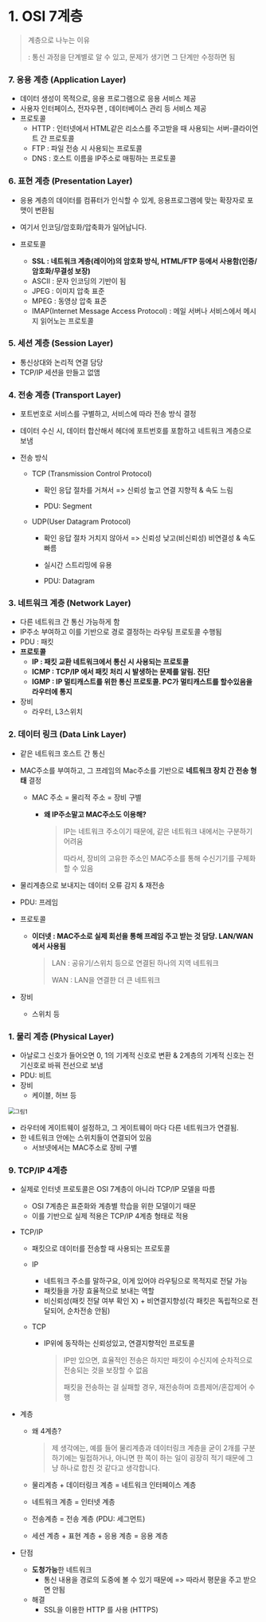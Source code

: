 # 1. OSI 7계층

> 계층으로 나누는 이유
>
> : 통신 과정을 단계별로 알 수 있고, 문제가 생기면 그 단계만 수정하면 됨



### 7. 응용 계층 (Application Layer)

* 데이터 생성이 목적으로, 응용 프로그램으로 응용 서비스 제공
* 사용자 인터페이스, 전자우편 , 데이터베이스 관리 등 서비스 제공
* 프로토콜
  * HTTP :  인터넷에서 HTML같은 리소스를 주고받을 때 사용되는 서버-클라이언트 간 프로토콜
  * FTP : 파일 전송 시 사용되는 프로토콜
  * DNS : 호스트 이름을 IP주소로 매핑하는 프로토콜




### 6. 표현 계층 (Presentation Layer)

* 응용 계층의 데이터를 컴퓨터가 인식할 수 있게, 응용프로그램에 맞는 확장자로 포맷이 변환됨
  
* 여기서 인코딩/암호화/압축화가 일어납니다.

* 프로토콜
  * **SSL : 네트워크 계층(레이어)의 암호화 방식, HTML/FTP 등에서 사용함(인증/암호화/무결성 보장)**
  * ASCII : 문자 인코딩의 기반이 됨
  * JPEG : 이미지 압축 표준
  * MPEG : 동영상 압축 표준
  * IMAP(Internet Message Access Protocol) : 메일 서버나 서비스에서 메시지 읽어노는 프로토콜




### 5. 세션 계층 (Session Layer)

* 통신상대와 논리적 연결 담당
* TCP/IP 세션을 만들고 없앰



### 4. 전송 계층 (Transport Layer)

* 포트번호로 서비스를 구별하고, 서비스에 따라 전송 방식 결정
  
* 데이터 수신 시, 데이터 합산해서 헤더에 포트번호를 포함하고 네트워크 계층으로 보냄

* 전송 방식

  * TCP (Transmission Control Protocol)

    * 확인 응답 절차를 거쳐서 => 신뢰성 높고 연결 지향적 & 속도 느림

    * PDU: Segment

  * UDP(User Datagram Protocol)

    * 확인 응답 절차 거치지 않아서 =>  신뢰성 낮고(비신뢰성) 비연결성 & 속도 빠름

    * 실시간 스트리밍에 유용

    * PDU: Datagram




### 3. 네트워크 계층 (Network Layer)

* 다른 네트워크 간 통신 가능하게 함
* IP주소 부여하고 이를 기반으로 경로 결정하는 라우팅 프로토콜 수행됨
* PDU : 패킷
* **프로토콜**
  * **IP : 패킷 교환 네트워크에서 통신 시 사용되는 프로토콜**
  * **ICMP : TCP/IP 에서 패킷 처리 시 발생하는 문제를 알림. 진단**
  * **IGMP : IP 멀티캐스트를 위한 통신 프로토콜. PC가 멀티캐스트를 할수있음을 라우터에 통지**
* 장비
  * 라우터, L3스위치



### 2. 데이터 링크 (Data Link Layer)

* 같은 네트워크 호스트 간 통신

* MAC주소를 부여하고, 그 프레임의 Mac주소를 기반으로 **네트워크 장치 간 전송 형태** 결정
  * MAC 주소 = 물리적 주소 = 장비 구별
    
    * **왜 IP주소말고 MAC주소도 이용해?**
    
      > IP는 네트워크 주소이기 때문에, 같은 네트워크 내에서는 구분하기 어려움
      >
      > 따라서, 장비의 고유한 주소인 MAC주소를 통해 수신기기를 구체화할 수 있음
      >

* 물리계층으로 보내지는 데이터 오류 감지 & 재전송

* PDU: 프레임

* 프로토콜

  * **이더넷 : MAC주소로 실제 회선을 통해 프레임 주고 받는 것 담당. LAN/WAN에서 사용됨**

    > LAN : 공유기/스위치 등으로 연결된 하나의 지역 네트워크
    >
    > WAN : LAN을 연결한 더 큰 네트워크

* 장비

  * 스위치 등




### 1. 물리 계층 (Physical Layer)

* 아날로그 신호가 들어오면 0, 1의 기계적 신호로 변환 & 2계층의 기계적 신호는 전기신호로 바꿔 전선으로 보냄
* PDU: 비트
* 장비
  * 케이블, 허브 등


​	<img src="https://user-images.githubusercontent.com/70613905/177061215-0fa1aa10-42c2-44e6-ac44-eaa9caf3c26b.jpg" alt="그림1" style="zoom:80%;" />

* 라우터에 게이트웨이 설정하고, 그 게이트웨이 마다 다른 네트워크가 연결됨.
* 한 네트워크 안에는 스위치들이 연결되어 있음
  * 서브넷에서는 MAC주소로 장비 구별





### 9. TCP/IP 4계층

* 실제로 인터넷 프로토콜은 OSI 7계층이 아니라 TCP/IP 모델을 따름

  * OSI 7계층은 표준화와 계층별 학습을 위한 모델이기 때문
  * 이를 기반으로 실제 적용은 TCP/IP 4계층 형태로 적용
* TCP/IP

  * 패킷으로 데이터를 전송할 때 사용되는 프로토콜
  * IP

    * 네트워크 주소를 말하구요, 이게 있어야 라우팅으로 목적지로 전달 가능
    * 패킷들을 가장 효율적으로 보내는 역할
    * 비신뢰성(패킷 전달 여부 확인 X) + 비연결지향성(각 패킷은 독립적으로 전달되어, 순차전송 안됨)
  * TCP

    * IP위에 동작하는 신뢰성있고, 연결지향적인 프로토콜

      > IP만 있으면, 효율적인 전송은 하지만 패킷이 수신지에 순차적으로 전송되는 것을 보장할 수 없음
      >
      > 패킷을 전송하는 걸 실패할 경우, 재전송하며 흐름제어/혼잡제어 수행
* 계층

  * 왜 4계층?

    > 제 생각에는, 예를 들어 물리계층과 데이터링크 계층을 굳이 2개를 구분하기에는 밀접하거나, 아니면 한 쪽이 하는 일이 굉장히 적기 때문에 그냥 하나로 합친 것 같다고 생각합니다. 
  * 물리계층 + 데이터링크 계층 = 네트워크 인터페이스 계층
  * 네트워크 계층 = 인터넷 계층
  * 전송계층 = 전송 계층 (PDU: 세그먼트)
  * 세션 계층 + 표현 계층 + 응용 계층 = 응용 계층
* 단점
  * **도청가능**한 네트워크
    * 통신 내용을 경로의 도중에 볼 수 있기 때문에 => 따라서 평문을 주고 받으면 안됨
  * 해결
    * SSL을 이용한 HTTP 를 사용 (HTTPS)
